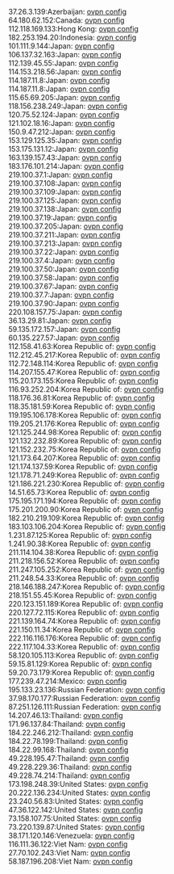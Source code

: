 37.26.3.139:Azerbaijan: [ovpn config](vpn/37_26_3_139.ovpn)  
64.180.62.152:Canada: [ovpn config](vpn/64_180_62_152.ovpn)  
112.118.169.133:Hong Kong: [ovpn config](vpn/112_118_169_133.ovpn)  
182.253.194.20:Indonesia: [ovpn config](vpn/182_253_194_20.ovpn)  
101.111.9.144:Japan: [ovpn config](vpn/101_111_9_144.ovpn)  
106.137.32.163:Japan: [ovpn config](vpn/106_137_32_163.ovpn)  
112.139.45.55:Japan: [ovpn config](vpn/112_139_45_55.ovpn)  
114.153.218.56:Japan: [ovpn config](vpn/114_153_218_56.ovpn)  
114.187.11.8:Japan: [ovpn config](vpn/114_187_11_8.ovpn)  
114.187.11.8:Japan: [ovpn config](vpn/114_187_11_8.ovpn)  
115.65.69.205:Japan: [ovpn config](vpn/115_65_69_205.ovpn)  
118.156.238.249:Japan: [ovpn config](vpn/118_156_238_249.ovpn)  
120.75.52.124:Japan: [ovpn config](vpn/120_75_52_124.ovpn)  
121.102.18.16:Japan: [ovpn config](vpn/121_102_18_16.ovpn)  
150.9.47.212:Japan: [ovpn config](vpn/150_9_47_212.ovpn)  
153.129.125.35:Japan: [ovpn config](vpn/153_129_125_35.ovpn)  
153.175.131.12:Japan: [ovpn config](vpn/153_175_131_12.ovpn)  
163.139.157.43:Japan: [ovpn config](vpn/163_139_157_43.ovpn)  
183.176.101.214:Japan: [ovpn config](vpn/183_176_101_214.ovpn)  
219.100.37.1:Japan: [ovpn config](vpn/219_100_37_1.ovpn)  
219.100.37.108:Japan: [ovpn config](vpn/219_100_37_108.ovpn)  
219.100.37.109:Japan: [ovpn config](vpn/219_100_37_109.ovpn)  
219.100.37.125:Japan: [ovpn config](vpn/219_100_37_125.ovpn)  
219.100.37.138:Japan: [ovpn config](vpn/219_100_37_138.ovpn)  
219.100.37.19:Japan: [ovpn config](vpn/219_100_37_19.ovpn)  
219.100.37.205:Japan: [ovpn config](vpn/219_100_37_205.ovpn)  
219.100.37.211:Japan: [ovpn config](vpn/219_100_37_211.ovpn)  
219.100.37.213:Japan: [ovpn config](vpn/219_100_37_213.ovpn)  
219.100.37.22:Japan: [ovpn config](vpn/219_100_37_22.ovpn)  
219.100.37.4:Japan: [ovpn config](vpn/219_100_37_4.ovpn)  
219.100.37.50:Japan: [ovpn config](vpn/219_100_37_50.ovpn)  
219.100.37.58:Japan: [ovpn config](vpn/219_100_37_58.ovpn)  
219.100.37.67:Japan: [ovpn config](vpn/219_100_37_67.ovpn)  
219.100.37.7:Japan: [ovpn config](vpn/219_100_37_7.ovpn)  
219.100.37.90:Japan: [ovpn config](vpn/219_100_37_90.ovpn)  
220.108.157.75:Japan: [ovpn config](vpn/220_108_157_75.ovpn)  
36.13.29.81:Japan: [ovpn config](vpn/36_13_29_81.ovpn)  
59.135.172.157:Japan: [ovpn config](vpn/59_135_172_157.ovpn)  
60.135.227.57:Japan: [ovpn config](vpn/60_135_227_57.ovpn)  
112.158.41.63:Korea Republic of: [ovpn config](vpn/112_158_41_63.ovpn)  
112.212.45.217:Korea Republic of: [ovpn config](vpn/112_212_45_217.ovpn)  
112.72.148.114:Korea Republic of: [ovpn config](vpn/112_72_148_114.ovpn)  
114.207.155.47:Korea Republic of: [ovpn config](vpn/114_207_155_47.ovpn)  
115.20.173.155:Korea Republic of: [ovpn config](vpn/115_20_173_155.ovpn)  
116.93.252.204:Korea Republic of: [ovpn config](vpn/116_93_252_204.ovpn)  
118.176.36.81:Korea Republic of: [ovpn config](vpn/118_176_36_81.ovpn)  
118.35.181.59:Korea Republic of: [ovpn config](vpn/118_35_181_59.ovpn)  
119.195.106.178:Korea Republic of: [ovpn config](vpn/119_195_106_178.ovpn)  
119.205.21.176:Korea Republic of: [ovpn config](vpn/119_205_21_176.ovpn)  
121.125.244.98:Korea Republic of: [ovpn config](vpn/121_125_244_98.ovpn)  
121.132.232.89:Korea Republic of: [ovpn config](vpn/121_132_232_89.ovpn)  
121.152.232.75:Korea Republic of: [ovpn config](vpn/121_152_232_75.ovpn)  
121.173.64.207:Korea Republic of: [ovpn config](vpn/121_173_64_207.ovpn)  
121.174.137.59:Korea Republic of: [ovpn config](vpn/121_174_137_59.ovpn)  
121.178.71.249:Korea Republic of: [ovpn config](vpn/121_178_71_249.ovpn)  
121.186.221.230:Korea Republic of: [ovpn config](vpn/121_186_221_230.ovpn)  
14.51.65.73:Korea Republic of: [ovpn config](vpn/14_51_65_73.ovpn)  
175.195.171.194:Korea Republic of: [ovpn config](vpn/175_195_171_194.ovpn)  
175.201.200.90:Korea Republic of: [ovpn config](vpn/175_201_200_90.ovpn)  
182.210.219.109:Korea Republic of: [ovpn config](vpn/182_210_219_109.ovpn)  
183.103.106.204:Korea Republic of: [ovpn config](vpn/183_103_106_204.ovpn)  
1.231.87.125:Korea Republic of: [ovpn config](vpn/1_231_87_125.ovpn)  
1.241.90.38:Korea Republic of: [ovpn config](vpn/1_241_90_38.ovpn)  
211.114.104.38:Korea Republic of: [ovpn config](vpn/211_114_104_38.ovpn)  
211.218.156.52:Korea Republic of: [ovpn config](vpn/211_218_156_52.ovpn)  
211.247.105.252:Korea Republic of: [ovpn config](vpn/211_247_105_252.ovpn)  
211.248.54.33:Korea Republic of: [ovpn config](vpn/211_248_54_33.ovpn)  
218.146.188.247:Korea Republic of: [ovpn config](vpn/218_146_188_247.ovpn)  
218.151.55.45:Korea Republic of: [ovpn config](vpn/218_151_55_45.ovpn)  
220.123.151.189:Korea Republic of: [ovpn config](vpn/220_123_151_189.ovpn)  
220.127.72.115:Korea Republic of: [ovpn config](vpn/220_127_72_115.ovpn)  
221.139.164.74:Korea Republic of: [ovpn config](vpn/221_139_164_74.ovpn)  
221.150.11.34:Korea Republic of: [ovpn config](vpn/221_150_11_34.ovpn)  
222.116.116.176:Korea Republic of: [ovpn config](vpn/222_116_116_176.ovpn)  
222.117.104.33:Korea Republic of: [ovpn config](vpn/222_117_104_33.ovpn)  
58.120.105.113:Korea Republic of: [ovpn config](vpn/58_120_105_113.ovpn)  
59.15.81.129:Korea Republic of: [ovpn config](vpn/59_15_81_129.ovpn)  
59.20.73.179:Korea Republic of: [ovpn config](vpn/59_20_73_179.ovpn)  
177.239.47.214:Mexico: [ovpn config](vpn/177_239_47_214.ovpn)  
195.133.23.136:Russian Federation: [ovpn config](vpn/195_133_23_136.ovpn)  
37.98.170.177:Russian Federation: [ovpn config](vpn/37_98_170_177.ovpn)  
87.251.126.111:Russian Federation: [ovpn config](vpn/87_251_126_111.ovpn)  
14.207.46.13:Thailand: [ovpn config](vpn/14_207_46_13.ovpn)  
171.96.137.84:Thailand: [ovpn config](vpn/171_96_137_84.ovpn)  
184.22.246.212:Thailand: [ovpn config](vpn/184_22_246_212.ovpn)  
184.22.78.199:Thailand: [ovpn config](vpn/184_22_78_199.ovpn)  
184.22.99.168:Thailand: [ovpn config](vpn/184_22_99_168.ovpn)  
49.228.195.47:Thailand: [ovpn config](vpn/49_228_195_47.ovpn)  
49.228.229.36:Thailand: [ovpn config](vpn/49_228_229_36.ovpn)  
49.228.74.214:Thailand: [ovpn config](vpn/49_228_74_214.ovpn)  
173.198.248.39:United States: [ovpn config](vpn/173_198_248_39.ovpn)  
20.222.136.234:United States: [ovpn config](vpn/20_222_136_234.ovpn)  
23.240.56.83:United States: [ovpn config](vpn/23_240_56_83.ovpn)  
47.36.122.142:United States: [ovpn config](vpn/47_36_122_142.ovpn)  
73.158.107.75:United States: [ovpn config](vpn/73_158_107_75.ovpn)  
73.220.139.87:United States: [ovpn config](vpn/73_220_139_87.ovpn)  
38.171.120.146:Venezuela: [ovpn config](vpn/38_171_120_146.ovpn)  
116.111.36.122:Viet Nam: [ovpn config](vpn/116_111_36_122.ovpn)  
27.70.102.243:Viet Nam: [ovpn config](vpn/27_70_102_243.ovpn)  
58.187.196.208:Viet Nam: [ovpn config](vpn/58_187_196_208.ovpn)  
